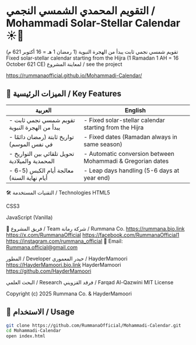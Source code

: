 # التقويم المحمدي الشمسي النجمي / Mohammadi Solar-Stellar Calendar ☀️📅

تقويم شمسي نجمي ثابت يبدأ من الهجرة النبوية (1 رمضان 1 هـ = 16 أكتوبر 621 م)  
Fixed solar-stellar calendar starting from the Hijra (1 Ramadan 1 AH = 16 October 621 CE)
لمعاينة المشروع / see the project 


https://rummanaofficial.github.io/Mohammadi-Calendar/

## 🌟 الميزات الرئيسية / Key Features
| العربية | English |
|---------|---------|
| - تقويم شمسي نجمي ثابت يبدأ من الهجرة النبوية | - Fixed solar-stellar calendar starting from the Hijra |
| - تواريخ ثابتة (رمضان دائمًا في نفس الموسم) | - Fixed dates (Ramadan always in same season) |
| - تحويل تلقائي بين التواريخ المحمدية والميلادية | - Automatic conversion between Mohammadi & Gregorian dates |
| - معالجة أيام الكبس (5-6 أيام نهاية السنة) | - Leap days handling (5-6 days at year end) |
🛠️ التقنيات المستخدمة / Technologies
HTML5

CSS3

JavaScript (Vanilla)

👥 فريق المشروع / Team
شركة رمانة / Rummana Co.
https://rummana.bio.link 
https://x.com/RummanaOfficial 
https://facebook.com/RummanaOfficial1
https://instagram.com/rummana_official
📧 Email: Rummana.official@gmail.com

المطور / Developer
حيدر المعموري / HayderMamoori
https://HayderMamoori.bio.link
HayderMamoori https://github.com/HayderMamoori

البحث العلمي / Research
فرقد القزويني / Farqad Al-Qazwini
MIT License

Copyright (c) 2025 Rummana Co. & HayderMamoori


## 🚀 الاستخدام / Usage
```bash
git clone https://github.com/RummanaOfficial/Mohammadi-Calendar.git
cd Mohammadi-Calendar
open index.html
